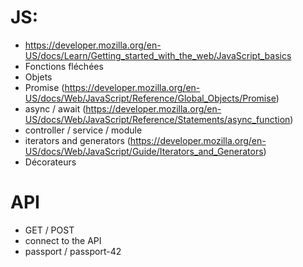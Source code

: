 # JS:

- https://developer.mozilla.org/en-US/docs/Learn/Getting_started_with_the_web/JavaScript_basics
- Fonctions fléchées
- Objets
- Promise (https://developer.mozilla.org/en-US/docs/Web/JavaScript/Reference/Global_Objects/Promise)
- async / await (https://developer.mozilla.org/en-US/docs/Web/JavaScript/Reference/Statements/async_function)
- controller / service / module
- iterators and generators (https://developer.mozilla.org/en-US/docs/Web/JavaScript/Guide/Iterators_and_Generators)
- Décorateurs

# API

- GET / POST
- connect to the API
- passport / passport-42
